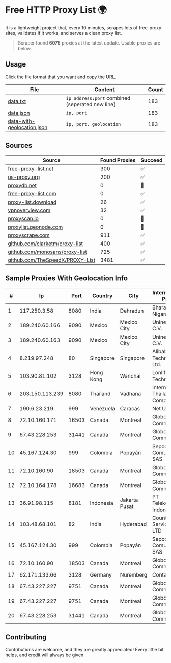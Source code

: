 
# Free HTTP Proxy List 🌍

It is a lightweight project that, every 10 minutes, scrapes lots of free-proxy sites, validates if it works, and serves a clean proxy list.


> Scraper found **6075** proxies at the latest update. Usable proxies are below.

## Usage

Click the file format that you want and copy the URL.


|File|Content|Count|
|----|-------|-----|
|[data.txt](https://raw.githubusercontent.com/themiralay/Proxy-List-World/master/data.txt)|`ip_address:port` combined (seperated new line)|183|
|[data.json](https://raw.githubusercontent.com/themiralay/Proxy-List-World/master/data.json)|`ip, port`|183|
|[data-with-geolocation.json](https://raw.githubusercontent.com/themiralay/Proxy-List-World/master/data-with-geolocation.json)|`ip, port, geolocation`|183|

## Sources

|Source|Found Proxies|Succeed|
|------|-------------|-------|
|[free-proxy-list.net](https://free-proxy-list.net)|300|✅|
|[us-proxy.org](https://www.us-proxy.org)|200|✅|
|[proxydb.net](http://proxydb.net)|0|🚫|
|[free-proxy-list.com](https://free-proxy-list.com/?page=&port=&type%5B%5D=http&type%5B%5D=https&up_time=0&search=Search)|0|✅|
|[proxy-list.download](https://www.proxy-list.download/HTTP)|26|✅|
|[vpnoverview.com](https://vpnoverview.com/privacy/anonymous-browsing/free-proxy-servers)|32|✅|
|[proxyscan.io](https://www.proxyscan.io)|0|🚫|
|[proxylist.geonode.com](https://proxylist.geonode.com/api/proxy-list?limit=300&page=1&sort_by=lastChecked&sort_type=desc&protocols=http,https)|0|🚫|
|[proxyscrape.com](https://api.proxyscrape.com/v2/?request=displayproxies&protocol=http&timeout=10000&country=all&ssl=all&anonymity=all)|911|✅|
|[github.com/clarketm/proxy-list](https://raw.githubusercontent.com/clarketm/proxy-list/master/proxy-list-raw.txt)|400|✅|
|[github.com/monosans/proxy-list](https://raw.githubusercontent.com/monosans/proxy-list/main/proxies/http.txt)|725|✅|
|[github.com/TheSpeedX/PROXY-List](https://raw.githubusercontent.com/TheSpeedX/PROXY-List/master/http.txt)|3481|✅|


## Sample Proxies With Geolocation Info

|#|Ip|Port|Country|City|Internet Service Provider|
|-|--|----|-------|----|-------------------------|
|1|117.250.3.58|8080|India|Dehradun|Bharat Sanchar Nigam Ltd|
|2|189.240.60.166|9090|Mexico|Mexico City|Uninet S.A. de C.V.|
|3|189.240.60.163|9090|Mexico|Mexico City|Uninet S.A. de C.V.|
|4|8.219.97.248|80|Singapore|Singapore|Alibaba (US) Technology Co., Ltd.|
|5|103.90.81.102|3128|Hong Kong|Wanchai|Lonlife Technology Co.|
|6|203.150.113.239|8080|Thailand|Vadhana|Internet Thailand Company Ltd.|
|7|190.6.23.219|999|Venezuela|Caracas|Net Uno|
|8|72.10.160.171|16503|Canada|Montreal|GloboTech Communications|
|9|67.43.228.253|31441|Canada|Montreal|GloboTech Communications|
|10|45.167.124.30|999|Colombia|Popayán|Sepcom Comunicaciones SAS|
|11|72.10.160.90|18503|Canada|Montreal|GloboTech Communications|
|12|72.10.164.178|16683|Canada|Montreal|GloboTech Communications|
|13|36.91.98.115|8181|Indonesia|Jakarta Pusat|PT Telekomunikasi Indonesia|
|14|103.48.68.101|82|India|Hyderabad|Country Online Services PVT LTD|
|15|45.167.124.30|999|Colombia|Popayán|Sepcom Comunicaciones SAS|
|16|72.10.160.90|18503|Canada|Montreal|GloboTech Communications|
|17|62.171.133.66|3128|Germany|Nuremberg|Contabo GmbH|
|18|67.43.227.227|9751|Canada|Montreal|GloboTech Communications|
|19|67.43.227.227|9751|Canada|Montreal|GloboTech Communications|
|20|67.43.228.253|31441|Canada|Montreal|GloboTech Communications|



## Contributing

Contributions are welcome, and they are greatly appreciated! Every
little bit helps, and credit will always be given.

